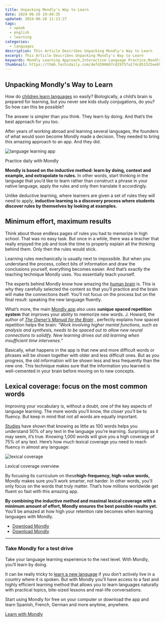 ```yaml
---
title: Unpacking Mondly's Way to Learn
date: 2024-06-26 19:49:35
updated: 2024-06-28 11:13:27
tags:
  - speak
  - english
  - learning
categories:
  - languages
description: This Article Describes Unpacking Mondly's Way to Learn
excerpt: This Article Describes Unpacking Mondly's Way to Learn
keywords: Mondly Learning Approach,Interactive Language Practice,Mondly Applied Learning Techniques,Efficient Language Acquisition with Mondly,Mondly Speaking Skills Development,Personalized Learning Experience with Mondly,unpacking mondlys way to learn
thumbnail: https://thmb.techidaily.com/defd396607cd2975fa174c851525eeb9f0360235bf9d5ed977ea6af47a5ef4bb.jpg
---
```


## Unpacking Mondly's Way to Learn

 How do [children learn languages](https://shop.mondly.com/affiliate.php?ACCOUNT=ATISTUDI&AFFILIATE=108875&PATH=https://www.mondly.com?AFFILIATE=108875) so easily? Biologically, a child’s brain is prepared for learning, but you never see kids study conjugations, do you? So how can this be possible?

 The answer is simpler than you think. They learn by doing. And that’s the best approach for you too.



 After years of working abroad and learning several languages, the founders of what would soon become Mondly made a decision. They needed to bring this amazing approach to an app. And they did.

![language learning app](https://edge.mondly.com/blog/wp-content/uploads/2021/01/language-learning-app-960x761.png "The Learning Method Behind Mondly 4")

 Practice daily with Mondly

 **Mondly is based on the inductive method: learn by doing, context and example, and extrapolate to rules.** In other words, start thinking in the language that you’d like to learn rather than construct a phrase in your native language, apply the rules and only then translate it accordingly.

 Unlike deductive learning, where learners are given a set of rules they will need to apply, **inductive learning is a discovery process where students discover rules by themselves by looking at examples.**

## Minimum effort, maximum results

 Think about those endless pages of rules you had to memorize in high school. That was no easy task. But once in a while, there was a teacher that really enjoyed the job and took the time to properly explain all the thinking behind them. Only then the rules would stick.

 Learning rules mechanically is usually next to impossible. But when you understand the process, collect bits of information and draw the conclusions yourself, everything becomes easier. And that’s exactly the teaching technique Mondly uses. You essentially teach yourself.

 The experts behind Mondly know how amazing the [human brain](https://shop.mondly.com/affiliate.php?ACCOUNT=ATISTUDI&AFFILIATE=108875&PATH=https://www.mondly.com?AFFILIATE=108875) is. This is why they carefully selected the content so that you’ll practice and the brain will make the connections itself. You’ll not focus on the process but on the final result: speaking the new language fluently.

 What’s more, the main [Mondly app](https://app.adjust.io/5ixfg4k?campaign=blog-post-id-6181&fallback=https%3A%2F%2Fapp.mondly.com?avangate%5Fsrc=blog-post-id-6181&redirect%5Fandroid=https%3A%2F%2Fplay.google.com%2Fstore%2Fapps%2Fdetails%3Fid%3Dcom.atistudios.mondly.languages&redirect%5Fios=https%3A%2F%2Fitunes.apple.com%2Fapp%2Fid987873536&redirect%5Fmacos=https%3A%2F%2Fapp.mondly.com?avangate%5Fsrc=blog-post-id-6181) also uses a**unique spaced repetition system** that improves your ability to memorize new words. J. Howard, the author of [_The Owner’s Manual for the Brain_](https://www.amazon.com/Owners-Manual-Brain-4th-Performance/dp/0062227351) , perfectly explains how spaced repetition helps the brain: _“Work involving higher mental functions, such as analysis and synthesis, needs to be spaced out to allow new neural connections to solidify. New learning drives out old learning when insufficient time intervenes.”_

 Basically, what happens in the app is that new and more difficult words or phrases will be shown together with older and less difficult ones. But as you progress, the old information will be shown less and less frequently than the new one. This technique makes sure that the information you learned is well-cemented in your brain before moving on to new concepts.

## Lexical coverage: focus on the most common words

 Improving your vocabulary is, without a doubt, one of the key aspects of language learning. The more words you’ll know, the closer you’ll be to fluency. But keep in mind that not all words are equally important.

[Studies](https://academic.oup.com/applij/article-abstract/34/4/457/199564?redirectedFrom=fulltext) have shown that knowing as little as 100 words helps you understand 50% of any text in the language you’re learning. Surprising as it may seem, it’s true. Knowing 1,000 words will give you a high coverage of 75% of any text. Here’s how much lexical coverage you need to reach fluency in almost any language:

![lexical coverage](https://edge.mondly.com/blog/wp-content/uploads/2021/10/lexical-coverage-960x761.png "The Learning Method Behind Mondly 5")

 Lexical coverage overview

 By focusing its curriculum on these**high-frequency, high-value words,** Mondly makes sure you’ll work smarter, not harder. In other words, you’ll only focus on the words that truly matter. That’s how millions worldwide get fluent so fast with this amazing app.

 **By combining the inductive method and maximal lexical coverage with a minimum amount of effort, Mondly ensures the best possible results yet.**  You’ll be amazed at how high your retention rate becomes when learning languages with Mondly.

* [Download Mondly](https://www.facebook.com/sharer/sharer.php?u=https%3A%2F%2Fwww.mondly.com%2Fblog%2Flearning-method-mondly%2F&t=The+Learning+Method+Behind+Mondly "Share on Facebook")
* [Download Mondly](https://shop.mondly.com/affiliate.php?ACCOUNT=ATISTUDI&AFFILIATE=108875&PATH=https://www.mondly.com?AFFILIATE=108875)

---

### Take Mondly for a test drive

 Take your language learning experience to the next level. With Mondly, you’ll learn by doing.

 It can be really tricky to [learn a new language](https://shop.mondly.com/affiliate.php?ACCOUNT=ATISTUDI&AFFILIATE=108875&PATH=https://www.mondly.com?AFFILIATE=108875) if you don’t actively live in a country where it is spoken. But with Mondly you’ll have access to a fast and highly efficient learning method that allows you to learn languages naturally with practical topics, bite-sized lessons and real-life conversations.

 Start using Mondly for free on your computer or download the app and learn Spanish, French, German and more anytime, anywhere.

[Learn with Mondly](https://adjt.mondly.com/5ixfg4k?campaign=blog-post-id-6181&fallback=https%3A%2F%2Fapp.mondly.com%3Futm%5Fmedium%3Dblog%5Fblog-post-id-6181%26utm%5Fsource%3Dblog-post-id-6181&redirect%5Fmacos=https%3A%2F%2Fapp.mondly.com%3Futm%5Fmedium%3Dblog%5Fblog-post-id-6181%26utm%5Fsource%3Dblog-post-id-6181&redirect%5Fandroid=https%3A%2F%2Fplay.google.com%2Fstore%2Fapps%2Fdetails%3Fid%3Dcom.atistudios.mondly.languages%3Futm%5Fmedium%3Dblog%5Fblog-post-id-6181%26utm%5Fsource%3Dblog-post-id-6181&redirect%5Fios=https%3A%2F%2Fapps.apple.com%2Fapp%2Fapple-store%2Fid987873536%3Fpt%3D78954800%26ct%3Dblog-post-id-6181%26mt%3D8 "Learn with Mondly")

<ins class="adsbygoogle"
     style="display:block"
     data-ad-format="autorelaxed"
     data-ad-client="ca-pub-7571918770474297"
     data-ad-slot="1223367746"></ins>



<ins class="adsbygoogle"
     style="display:block"
     data-ad-client="ca-pub-7571918770474297"
     data-ad-slot="8358498916"
     data-ad-format="auto"
     data-full-width-responsive="true"></ins>
